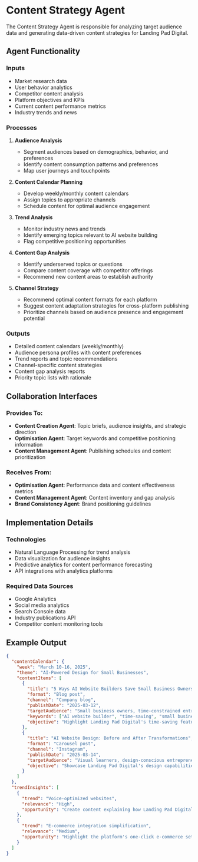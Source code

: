 # Content Strategy Agent

The Content Strategy Agent is responsible for analyzing target audience data and generating data-driven content strategies for Landing Pad Digital.

## Agent Functionality

### Inputs

- Market research data
- User behavior analytics
- Competitor content analysis
- Platform objectives and KPIs
- Current content performance metrics
- Industry trends and news

### Processes

1. **Audience Analysis**
   - Segment audiences based on demographics, behavior, and preferences
   - Identify content consumption patterns and preferences
   - Map user journeys and touchpoints

2. **Content Calendar Planning**
   - Develop weekly/monthly content calendars
   - Assign topics to appropriate channels
   - Schedule content for optimal audience engagement

3. **Trend Analysis**
   - Monitor industry news and trends
   - Identify emerging topics relevant to AI website building
   - Flag competitive positioning opportunities

4. **Content Gap Analysis**
   - Identify underserved topics or questions
   - Compare content coverage with competitor offerings
   - Recommend new content areas to establish authority

5. **Channel Strategy**
   - Recommend optimal content formats for each platform
   - Suggest content adaptation strategies for cross-platform publishing
   - Prioritize channels based on audience presence and engagement potential

### Outputs

- Detailed content calendars (weekly/monthly)
- Audience persona profiles with content preferences
- Trend reports and topic recommendations
- Channel-specific content strategies
- Content gap analysis reports
- Priority topic lists with rationale

## Collaboration Interfaces

### Provides To:

- **Content Creation Agent**: Topic briefs, audience insights, and strategic direction
- **Optimisation Agent**: Target keywords and competitive positioning information
- **Content Management Agent**: Publishing schedules and content prioritization

### Receives From:

- **Optimisation Agent**: Performance data and content effectiveness metrics
- **Content Management Agent**: Content inventory and gap analysis
- **Brand Consistency Agent**: Brand positioning guidelines

## Implementation Details

### Technologies

- Natural Language Processing for trend analysis
- Data visualization for audience insights
- Predictive analytics for content performance forecasting
- API integrations with analytics platforms

### Required Data Sources

- Google Analytics
- Social media analytics
- Search Console data
- Industry publications API
- Competitor content monitoring tools

## Example Output

```json
{
  "contentCalendar": {
    "week": "March 10-16, 2025",
    "theme": "AI-Powered Design for Small Businesses",
    "contentItems": [
      {
        "title": "5 Ways AI Website Builders Save Small Business Owners Time",
        "format": "Blog post",
        "channel": "Company blog",
        "publishDate": "2025-03-12",
        "targetAudience": "Small business owners, time-constrained entrepreneurs",
        "keywords": ["AI website builder", "time-saving", "small business website"],
        "objective": "Highlight Landing Pad Digital's time-saving features"
      },
      {
        "title": "AI Website Design: Before and After Transformations",
        "format": "Carousel post",
        "channel": "Instagram",
        "publishDate": "2025-03-14",
        "targetAudience": "Visual learners, design-conscious entrepreneurs",
        "objective": "Showcase Landing Pad Digital's design capabilities"
      }
    ]
  },
  "trendInsights": [
    {
      "trend": "Voice-optimized websites",
      "relevance": "High",
      "opportunity": "Create content explaining how Landing Pad Digital's AI helps optimize for voice search"
    },
    {
      "trend": "E-commerce integration simplification",
      "relevance": "Medium",
      "opportunity": "Highlight the platform's one-click e-commerce setup features"
    }
  ]
}
```